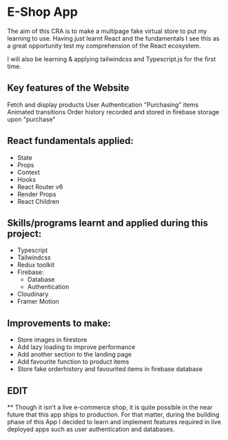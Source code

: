 # E-Shop App

The aim of this CRA is to make a multipage fake virtual store to put my learning to use. Having just learnt React and the fundamentals I see this as a great
opportunity test my comprehension of the React ecosystem.

I will also be learning & applying tailwindcss and Typescript.js for the first time.

## Key features of the Website

Fetch and display products
User Authentication
"Purchasing" items
Animated transitions
Order history recorded and stored in firebase storage upon "purchase"

## React fundamentals applied:

- State
- Props
- Context
- Hooks
- React Router v6
- Render Props
- React Children


## Skills/programs learnt and applied during this project:

- Typescript 
- Tailwindcss
- Redux toolkit
- Firebase:
  - Database
  - Authentication
- Cloudinary 
- Framer Motion


## Improvements to make:

- Store images in firestore
- Add lazy loading to improve performance
- Add another section to the landing page
- Add favourite function to product items
- Store fake orderhistory and favourited items in firebase database

## EDIT
** Though it isn't a live e-commerce shop, it is quite possible in the near future that this app ships to production. For that matter, during the building 
phase of this App I decided to learn and implement features required in live deployed apps such as user authentication and databases.
